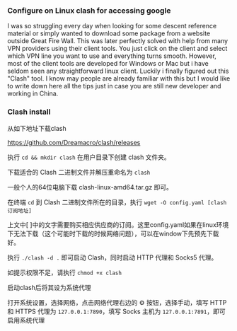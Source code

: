 ### Configure on Linux clash for accessing google
I was so struggling every day when looking for some descent reference material or simply wanted to download some package from a website outside Great Fire Wall. This was later perfectly solved with help from many VPN providers using their client tools. You just click on the client and select which VPN line you want to use and everything turns smooth. However, most of the client tools are developed for Windows or Mac but i have seldom seen any straightforward linux client. Luckily i finally figured out this "Clash" tool. I know may people are already familiar with this but I would like to write down here all the tips just in case you are still new developer and working in China.

### Clash install
从如下地址下载clash

https://github.com/Dreamacro/clash/releases

执行 `cd && mkdir clash` 在用户目录下创建 clash 文件夹。

下载适合的 Clash 二进制文件并解压重命名为 `clash`

一般个人的64位电脑下载 clash-linux-amd64.tar.gz 即可。

在终端 `cd` 到 Clash 二进制文件所在的目录，执行 `wget -O config.yaml [clash订阅地址]`

上文中[ ]中的文字需要购买相应供应商的订阅。这里config.yaml如果在linux环境下无法下载（这个可能时下载的时候网络问题），可以在window下先预先下载好。

执行 `./clash -d .` 即可启动 Clash，同时启动 HTTP 代理和 Socks5 代理。

如提示权限不足，请执行 `chmod +x clash`

启动clash后将其设为系统代理

打开系统设置，选择网络，点击网络代理右边的 ⚙ 按钮，选择手动，填写 HTTP 和 HTTPS 代理为 `127.0.0.1:7890`，填写 Socks 主机为 `127.0.0.1:7891`，即可启用系统代理
